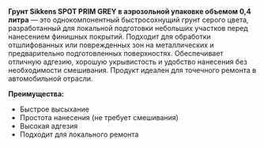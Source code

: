 **Грунт Sikkens SPOT PRIM GREY в аэрозольной упаковке объемом 0,4 литра** — это однокомпонентный быстросохнущий грунт серого цвета, разработанный для локальной подготовки небольших участков перед нанесением финишных покрытий. Подходит для обработки отшлифованных или поврежденных зон на металлических и предварительно подготовленных поверхностях. Обеспечивает отличную адгезию, хорошую укрывистость и удобство нанесения без необходимости смешивания. Продукт идеален для точечного ремонта в автомобильной отрасли.

**Преимущества:**

- Быстрое высыхание
- Простота нанесения (не требует смешивания)
- Высокая адгезия
- Подходит для локального ремонта
